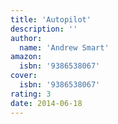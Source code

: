 ```yaml
---
title: 'Autopilot'
description: ''
author:
  name: 'Andrew Smart'
amazon:
  isbn: '9386538067'
cover:
  isbn: '9386538067'
rating: 3
date: 2014-06-18
---
```

